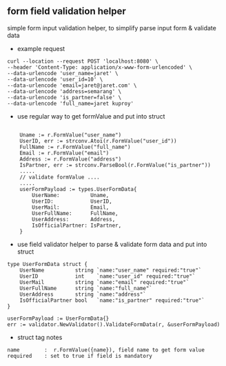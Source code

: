 ## form field validation helper

simple form input validation helper, to simplify parse input form & validate data


* example request 
```
curl --location --request POST 'localhost:8080' \
--header 'Content-Type: application/x-www-form-urlencoded' \
--data-urlencode 'user_name=jaret' \
--data-urlencode 'user_id=10' \
--data-urlencode 'email=jaret@jaret.com' \
--data-urlencode 'address=semarang' \
--data-urlencode 'is_partner=false' \
--data-urlencode 'full_name=jaret kuproy'
```  

* use regular way to get formValue and put into struct
```

    Uname := r.FormValue("user_name")
	UserID, err := strconv.Atoi(r.FormValue("user_id"))
	FullName := r.FormValue("full_name")
	Email := r.FormValue("email")
	Address := r.FormValue("address")
	IsPartner, err := strconv.ParseBool(r.FormValue("is_partner"))
    .....
    // validate formValue ....
    .....
	userFormPayload := types.UserFormData{
		UserName:          Uname,
		UserID:            UserID,
		UserMail:          Email,
		UserFullName:      FullName,
		UserAddress:       Address,
		IsOfficialPartner: IsPartner,
	}

``` 

* use field validator helper to parse & validate form data and put into struct
```
type UserFormData struct {
	UserName          string `name:"user_name" required:"true"`
	UserID            int    `name:"user_id" required:"true"`
	UserMail          string `name:"email" required:"true"`
	UserFullName      string `name:"full_name"`
	UserAddress       string `name:"address"`
	IsOfficialPartner bool   `name:"is_partner" required:"true"`
}

userFormPayload := UserFormData{}
err := validator.NewValidator().ValidateFormData(r, &userFormPayload)

```

* struct tag notes
```
name        :  r.FormValue({name}), field name to get form value
required    : set to true if field is mandatory   
```

